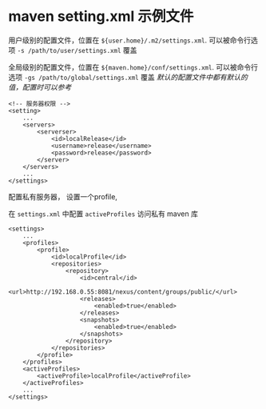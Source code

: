 # maven setting.xml 示例文件

用户级别的配置文件，位置在 `${user.home}/.m2/settings.xml`.
可以被命令行选项 `-s /path/to/user/settings.xml` 覆盖

全局级别的配置文件，位置在 `${maven.home}/conf/settings.xml`.
可以被命令行选项 `-gs /path/to/global/settings.xml` 覆盖
*默认的配置文件中都有默认的值，配置时可以参考*

	<!-- 服务器权限 -->
	<setting>
		...
		<servers>
			<serverser>
				<id>localRelease</id>
				<username>release</username>
				<password>release</password>
			</server>
		</servers>
		...
	</settings>


配置私有服务器， 设置一个profile,

在 `settings.xml` 中配置 `activeProfiles` 访问私有 maven 库

	<settings>
		...
		<profiles>
			<profile>
				<id>localProfile</id>
				<repositories>
					<repository>
						<id>central</id>
						<url>http://192.168.0.55:8081/nexus/content/groups/public/</url>
						<releases>
							<enabled>true</enabled>
						</releases>
						<snapshots>
							<enabled>true</enabled>
						</snapshots>
					</repository>
				</repositories>
			</profile>
		</profiles>
		<activeProfiles>
			<activeProfile>localProfile</activeProfile>
		</activeProfiles>
	    ...
	</settings>